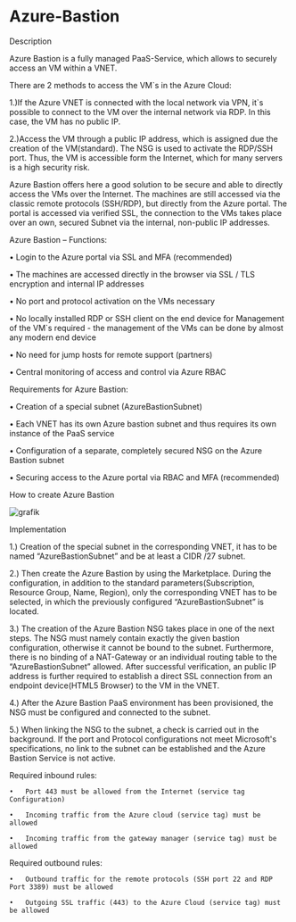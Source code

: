 # Azure-Bastion
Description

Azure Bastion is a fully managed PaaS-Service, which allows to securely access an VM within a VNET. 

There are 2 methods to access the VM`s in the Azure Cloud:

  1.)If the Azure VNET is connected with the local network via VPN, it`s possible to connect to the VM over the internal network via RDP. In this case, the VM has no   public IP.

  2.)Access the VM through a public IP address, which is assigned due the creation of the VM(standard). The NSG is used to activate the RDP/SSH port. Thus, the VM is   accessible form the Internet, which for many servers is a high security risk.

Azure Bastion offers here a good solution to be secure and able to directly access the VMs over the Internet. The machines are still accessed via the classic remote protocols (SSH/RDP), but directly from the Azure portal. The portal is accessed via verified SSL, the connection to the VMs takes place over an own, secured Subnet via the internal, non-public IP addresses.


Azure Bastion – Functions:

•	Login to the Azure portal via SSL and MFA (recommended) 

•	The machines are accessed directly in the browser via SSL / TLS encryption and internal IP addresses

•	No port and protocol activation on the VMs necessary

•	No locally installed RDP or SSH client on the end device for Management of the VM`s required - the management of the VMs can be done by almost any modern end device

•	No need for jump hosts for remote support (partners)

•	Central monitoring of access and control via Azure RBAC


Requirements for Azure Bastion:

•	Creation of a special subnet (AzureBastionSubnet)

•	Each VNET has its own Azure bastion subnet and thus requires its own instance of the PaaS service

•	Configuration of a separate, completely secured NSG on the Azure Bastion subnet 

•	Securing access to the Azure portal via RBAC and MFA (recommended) 


How to create Azure Bastion


![grafik](https://user-images.githubusercontent.com/97125784/148651474-a1cb7368-9dc0-4504-a126-82e9fbff823c.png)

Implementation

1.)	Creation of the special subnet in the corresponding VNET, it has to be named “AzureBastionSubnet” and be at least a CIDR /27 subnet.

2.)	Then create the Azure Bastion by using the Marketplace. During the configuration, in addition to the standard parameters(Subscription, Resource Group, Name, Region), only the corresponding VNET has to be selected, in which the previously configured “AzureBastionSubnet” is located.

3.)	The creation of the Azure Bastion NSG takes place in one of the next steps. The NSG must namely contain exactly the given bastion configuration, otherwise it cannot be bound to the subnet. Furthermore, there is no binding of a NAT-Gateway or an individual routing table to the “AzureBastionSubnet” allowed. After successful verification, an public IP address is further required to establish a direct SSL connection from an endpoint device(HTML5 Browser) to the VM in the VNET.

4.)	After the Azure Bastion PaaS environment has been provisioned, the NSG must be configured and connected to the subnet. 

5.)	When linking the NSG to the subnet, a check is carried out in the background. If the port and Protocol configurations not meet Microsoft's specifications, no link to the subnet can be established and the Azure Bastion Service is not active. 

Required inbound rules: 

    •	Port 443 must be allowed from the Internet (service tag Configuration)

    •	Incoming traffic from the Azure cloud (service tag) must be allowed

    •	Incoming traffic from the gateway manager (service tag) must be allowed 

Required outbound rules: 

    •	Outbound traffic for the remote protocols (SSH port 22 and RDP Port 3389) must be allowed

    •	Outgoing SSL traffic (443) to the Azure Cloud (service tag) must be allowed

